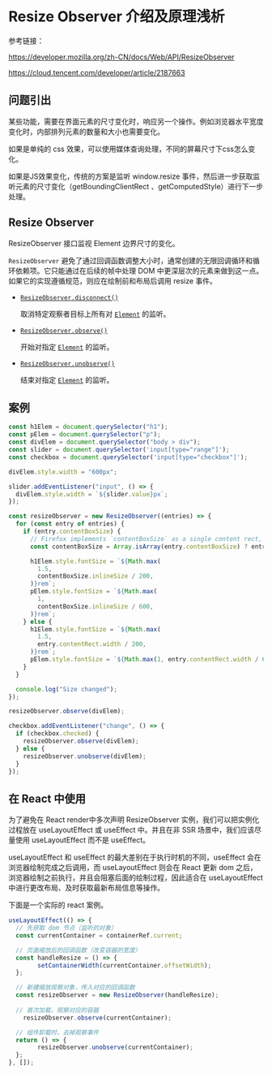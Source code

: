 # Resize Observer 介绍及原理浅析

参考链接：

https://developer.mozilla.org/zh-CN/docs/Web/API/ResizeObserver

https://cloud.tencent.com/developer/article/2187663

## 问题引出

某些功能，需要在界面元素的尺寸变化时，响应另一个操作。例如浏览器水平宽度变化时，内部排列元素的数量和大小也需要变化。

如果是单纯的 css 效果，可以使用媒体查询处理，不同的屏幕尺寸下css怎么变化。

如果是JS效果变化，传统的方案是监听 window.resize 事件，然后进一步获取监听元素的尺寸变化（getBoundingClientRect 、getComputedStyle）进行下一步处理。

## Resize Observer 

ResizeObserver 接口监视 Element 边界尺寸的变化。

`ResizeObserver` 避免了通过回调函数调整大小时，通常创建的无限回调循环和循环依赖项。它只能通过在后续的帧中处理 DOM 中更深层次的元素来做到这一点。如果它的实现遵循规范，则应在绘制前和布局后调用 resize 事件。

- [`ResizeObserver.disconnect()`](https://developer.mozilla.org/zh-CN/docs/Web/API/ResizeObserver/disconnect)

  取消特定观察者目标上所有对 [`Element`](https://developer.mozilla.org/zh-CN/docs/Web/API/Element) 的监听。

- [`ResizeObserver.observe()`](https://developer.mozilla.org/zh-CN/docs/Web/API/ResizeObserver/observe)

  开始对指定 [`Element`](https://developer.mozilla.org/zh-CN/docs/Web/API/Element) 的监听。

- [`ResizeObserver.unobserve()`](https://developer.mozilla.org/zh-CN/docs/Web/API/ResizeObserver/unobserve)

  结束对指定 [`Element`](https://developer.mozilla.org/zh-CN/docs/Web/API/Element) 的监听。

## 案例

~~~js
const h1Elem = document.querySelector("h1");
const pElem = document.querySelector("p");
const divElem = document.querySelector("body > div");
const slider = document.querySelector('input[type="range"]');
const checkbox = document.querySelector('input[type="checkbox"]');

divElem.style.width = "600px";

slider.addEventListener("input", () => {
  divElem.style.width = `${slider.value}px`;
});

const resizeObserver = new ResizeObserver((entries) => {
  for (const entry of entries) {
    if (entry.contentBoxSize) {
      // Firefox implements `contentBoxSize` as a single content rect, rather than an array
      const contentBoxSize = Array.isArray(entry.contentBoxSize) ? entry.contentBoxSize[0] : entry.contentBoxSize;

      h1Elem.style.fontSize = `${Math.max(
        1.5,
        contentBoxSize.inlineSize / 200,
      )}rem`;
      pElem.style.fontSize = `${Math.max(
        1,
        contentBoxSize.inlineSize / 600,
      )}rem`;
    } else {
      h1Elem.style.fontSize = `${Math.max(
        1.5,
        entry.contentRect.width / 200,
      )}rem`;
      pElem.style.fontSize = `${Math.max(1, entry.contentRect.width / 600)}rem`;
    }
  }

  console.log("Size changed");
});

resizeObserver.observe(divElem);

checkbox.addEventListener("change", () => {
  if (checkbox.checked) {
    resizeObserver.observe(divElem);
  } else {
    resizeObserver.unobserve(divElem);
  }
});

~~~

## 在 React 中使用

为了避免在 React render中多次声明 ResizeObserver 实例，我们可以把实例化过程放在 useLayoutEffect 或 useEffect 中。并且在非 SSR 场景中，我们应该尽量使用 useLayoutEffect 而不是 useEffect。

useLayoutEffect 和 useEffect 的最大差别在于执行时机的不同，useEffect 会在浏览器绘制完成之后调用，而 useLayoutEffect 则会在 React 更新 dom 之后，浏览器绘制之前执行，并且会阻塞后面的绘制过程，因此适合在 useLayoutEffect 中进行更改布局、及时获取最新布局信息等操作。

下面是一个实际的 react 案例。

~~~js
useLayoutEffect(() => {
  // 先获取 dom 节点（监听的对象）
  const currentContainer = containerRef.current;

  // 页面缩放后的回调函数（改变容器的宽度）
  const handleResize = () => {
		setContainerWidth(currentContainer.offsetWidth);
  };

  // 新建缩放观察对象，传入对应的回调函数
  const resizeObserver = new ResizeObserver(handleResize);
  
  // 首次加载，观察对应的容器
	resizeObserver.observe(currentContainer);

  // 组件卸载时，去掉观察事件
  return () => {
		resizeObserver.unobserve(currentContainer);
  };
}, []);
~~~

